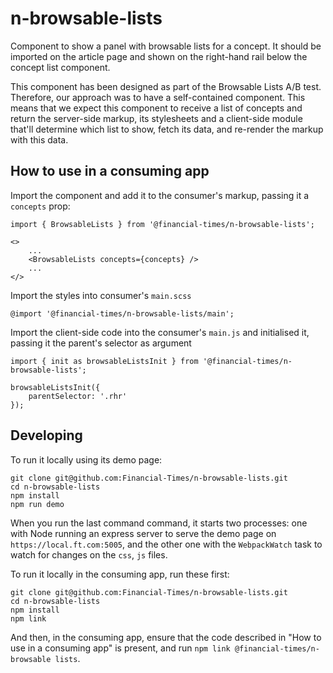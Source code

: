 # n-browsable-lists

Component to show a panel with browsable lists for a concept. It should be imported on the article page and shown on the right-hand rail below the concept list component.

This component has been designed as part of the Browsable Lists A/B test. Therefore, our approach was to have a self-contained component. This means that we expect this component to receive a list of concepts and return the server-side markup, its stylesheets and a client-side module that'll determine which list to show, fetch its data, and re-render the markup with this data. 

## How to use in a consuming app

Import the component and add it to the consumer's markup, passing it a `concepts` prop:
```
import { BrowsableLists } from '@financial-times/n-browsable-lists';

<>
	...
	<BrowsableLists concepts={concepts} />
	...
</>
```

Import the styles into consumer's `main.scss`
```
@import '@financial-times/n-browsable-lists/main';
```

Import the client-side code into the consumer's `main.js` and initialised it, passing it the parent's selector as argument

```
import { init as browsableListsInit } from '@financial-times/n-browsable-lists';

browsableListsInit({
	parentSelector: '.rhr'
});

```

## Developing

To run it locally using its demo page:
```
git clone git@github.com:Financial-Times/n-browsable-lists.git
cd n-browsable-lists
npm install
npm run demo
```

When you run the last command command, it starts two processes: one with Node running an express server to serve the demo page on `https://local.ft.com:5005`, and the other one with the `WebpackWatch` task to watch for changes on the `css`, `js` files.

To run it locally in the consuming app, run these first:

```
git clone git@github.com:Financial-Times/n-browsable-lists.git
cd n-browsable-lists
npm install
npm link
```

And then, in the consuming app, ensure that the code described in "How to use in a consuming app" is present, and run `npm link @financial-times/n-browsable lists`. 
